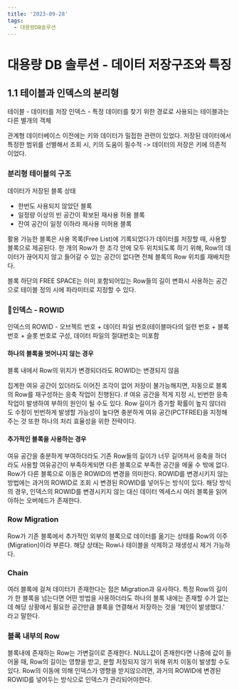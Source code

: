```yaml
---
title: '2023-09-28'
tags:
  - 대용량DB솔루션
---
```

# 대용량 DB 솔루션 - 데이터 저장구조와 특징

## 1.1 테이블과 인덱스의 분리형

테이블 - 데이터를 저장
인덱스 - 특정 데이터를 찾기 위한 경로로 사용되는 테이블과는 다른 별개의 객체

관계형 데이터베이스 이전에는 키와 데이터가 밀접한 관련이 있었다. 저장된 데이터에서 특정한 범위를 선별해서 조회 시, 키의 도움이 필수적 -> 데이터의 저장은 키에 의존적이었다. 

### 분리형 테이블의 구조

데이터가 저장된 블록 상태
- 한번도 사용되지 않았던 블록
- 일정량 이상의 빈 공간이 확보된 재사용 허용 블록
- 잔여 공간이 일정 이하라 재사용 미허용 블록

활용 가능한 블록은 사용 목록(Free List)에 기록되었다가 데이터를 저장할 때, 사용할 블록으로 제공된다.
한 개의 Row가 한 조각 안에 모두 위치되도록 하기 위해, Row의 데이터가 끊어지지 않고 들어갈 수 있는 공간이 없다면 전체 블록의 Row 위치를 재배치한다. 

블록 하단의 FREE SPACE는 이미 포함되어있는 Row들의 길이 변화시 사용하는 공간으로 테이블 정의 시에 파라미터로 지정할 수 있다.


### 인덱스 - ROWID

인덱스의 ROWID - 오브젝트 번호 + 데이터 파일 번호(테이블마다의 일련 번호 + 블록 번호 + 슬롯 번호로 구성, 데이터 파일의 절대번호는 미포함
#### 하나의 블록을 벗어나지 않는 경우
블록 내에서 Row의 위치가 변경되더라도 ROWID는 변경되지 않음

집계한 여유 공간이 있더라도 이어진 조각이 없어 저장이 불가능해지면, 자동으로 블록의 Row를 재구성하는 응축 작업이 진행된다. if 여유 공간을 적게 지정 시, 빈번한 응축 작업이 발생하여 부하의 원인이 될 수도 있다.
Row 길이가 증가할 확률이 높지 않더라도 수정이 빈번하게 발생할 가능성이 높다면 충분하게 여유 공간(PCTFREE)을 지정해주는 것 또한 하나의 처리 효율성을 위한 전략이다.

#### 추가적인 블록을 사용하는 경우
여유 공간을 충분하게 부여하더라도 기존 Row들의 길이가 너무 길어져서 응축을 하더라도 사용할 여유공간이 부족하게되면 다른 블록으로 부족한 공간을 메울 수 밖에 없다. Row가 다른 블록으로 이동은 ROWID의 변경을 의미한다. ROWID를 변경시키지 않는 방법에는 과거의 ROWID로 조회 시 변경된 ROWID를 넣어두는 방식이 있다. 해당 방식의 경우, 인덱스의 ROWID를 변경시키지 않는 대신 데이터 엑세스시 여러 블록을 읽어야하는 오버헤드가 존재한다. 

### Row Migration
Row가 기존 블록에서 추가적인 외부의 블록으로 데이터를 옮기는 상태를 Row의 이주(Migration)이라 부른다. 해당 상태는 Row나 테이블을 삭제하고 재생성시 제거 가능하다.

### Chain
여러 블록에 걸쳐 데이터가 존재한다는 점은 Migration과 유사하다.
특정 Row의 길이가 한 블록을 넘는다면 어떤 방법을 사용하더라도 하나의 블록 내에는 존재할 수가 없는데 해당 상황에서 필요한 공간만큼 블록을 연결해서 저장하는 것을 '체인이 발생했다.' 라고 말한다.


### 블록 내부의 Row
블록내에 존재하는 Row는 가변길이로 존재한다. NULL값이 존재한다면 나중에 값이 들어올 때, Row의 길이는 영향을 받고, 분할 저장되지 않기 위해 위치 이동이 발생할 수도 있다. Row의 이동에 의해 인덱스가 영향을 받지않으려면, 과거의 ROWID에 변경된 ROWID를 넣어두는 방식으로 인덱스가 관리되어야한다.